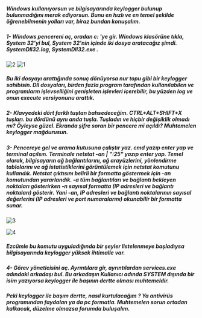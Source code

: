 ##### Windows kullanıyorsun ve bilgisayarında keylogger bulunup bulunmadığını merak ediyorsun. Bunu en hızlı ve en temel şekilde öğrenebilmenin yolları var, biraz bundan konuşalım.


##### 1- Windows pencereni aç, oradan c: 'ye gir. Windows klasörüne tıkla, System 32'yi bul, System 32'nin içinde iki dosya aratacağız şimdi. SystemDll32.log, SystemDll32.exe .


![2](https://github.com/iclalsaritas/keyloggerr/assets/97543719/5cb24924-d939-4d5a-b2c8-9b11c9280b2f)
![1](https://github.com/iclalsaritas/keyloggerr/assets/97543719/11020502-f17f-496e-b55f-0db6eaa88a9d)


##### Bu iki dosyayı arattığında sonuç dönüyorsa nur topu gibi bir keylogger sahibisin. Dll dosyaları, birden fazla program tarafından kullanılabilen ve programların işlevselliğini genişleten işlevleri içerebilir, bu yüzden log ve onun execute versiyonunu arattık. 
##### 2- Klavyedeki dört farklı tuştan bahsedeceğim. CTRL+ALT+SHIFT+X tuşları. bu dördünü aynı anda tuşla. Tuşladın ve hiçbir değişiklik olmadı mı? Öyleyse güzel. Ekranda şifre soran bir pencere mi açıldı? Muhtemelen keylogger mağdurusun.
##### 3- Pencereye gel ve arama kutusuna çalıştır yaz. cmd yazıp enter yap ve terminal açılsın. Terminale netstat -an | ":25" yazıp enter yap. Temel olarak, bilgisayarın ağ bağlantılarını, ağ arayüzlerini, yönlendirme tablolarını ve ağ istatistiklerini görüntülemek için netstat komutunu kullandık. Netstat çıktısını belirli bir formatta göstermek için -an komutundan yararlandık. -a tüm bağlantıları ve bağlantı bekleyen noktaları gösterirken -n sayısal formatta (IP adresleri ve bağlantı noktaları) gösterir. Yani -an, IP adresleri ve bağlantı noktalarının sayısal değerlerini (IP adresleri ve port numaralarını) okunabilir bir formatta sunar. 

![3](https://github.com/iclalsaritas/keyloggerr/assets/97543719/f9f47ac5-23f4-4c65-9627-01035f8e2d42)

![4](https://github.com/iclalsaritas/keyloggerr/assets/97543719/8e0ae490-d8ad-46bd-b494-ac3b7e30f13d)


##### Ezcümle bu komutu uyguladığında bir şeyler listelenmeye başladıysa bilgisayarında keylogger yüksek ihtimalle var.
##### 4- Görev yöneticisini aç. Ayrıntılara gir, ayrıntılardan services.exe adındaki arkadaşı bul. Bu arkadaşın Kullanıcı adında SYSTEM dışında bir isim yazıyorsa keylogger ile başının dertte olması muhtemeldir.

##### Peki keylogger ile başım dertte, nasıl kurtulacağım ? Ya antivirüs programından faydalan ya da pc formatla. Muhtemelen sorun ortadan kalkacak, düzelme olmazsa forumda buluşalım. 

